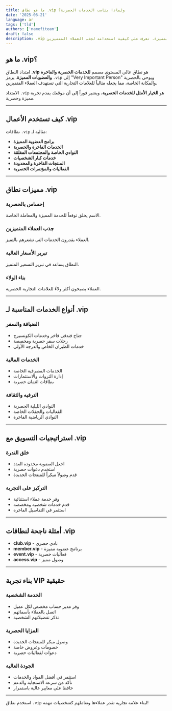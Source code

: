 ```yaml
---
title: ما هو نطاق .vip ولماذا يناسب الخدمات الحصرية؟
date: '2025-06-21'
language: ar
tags: ['tld']
authors: ['namefiteam']
draft: false
description: .vip هو نطاق مثالي للخدمات الحصرية والفاخرة والعضويات المميزة. تعرف على كيفية استخدامه لجذب العملاء المتميزين.
---
```


## **ما هو .vip؟**

امتداد النطاق **.vip** هو نطاق عالي المستوى مصمم **للخدمات الحصرية والفاخرة والعضويات المميزة**. يرمز `.vip` إلى "Very Important Person" ويوحي بالحصرية والمكانة الخاصة، مما يجعله مثالياً للعلامات التجارية التي تستهدف العملاء المتميزين.

الامتداد `.vip` هو **الخيار الأمثل للخدمات الحصرية**، ويشير فوراً إلى أن موقعك يقدم تجربة مميزة وحصرية.

---

## **كيف تستخدم الأعمال .vip**

نطاقات `.vip` مثالية لـ:

* **برامج العضوية المميزة**
* **الخدمات الفاخرة والحصرية**
* **النوادي الخاصة والمجتمعات المغلقة**
* **خدمات كبار الشخصيات**
* **المنتجات الفاخرة والمحدودة**
* **الفعاليات والمؤتمرات الحصرية**

---

## **مميزات نطاق .vip**

### **إحساس بالحصرية**
الاسم يخلق توقعاً للخدمة المميزة والمعاملة الخاصة.

### **جذب العملاء المتميزين**
العملاء يقدرون الخدمات التي تشعرهم بالتميز.

### **تبرير الأسعار العالية**
النطاق يساعد في تبرير التسعير المتميز.

### **بناء الولاء**
العملاء يصبحون أكثر ولاءً للعلامات التجارية الحصرية.

---

## **أنواع الخدمات المناسبة لـ .vip**

### **الضيافة والسفر**
* جناح فندقي فاخر وخدمات الكونسيرج
* رحلات سفر حصرية ومخصصة
* خدمات الطيران الخاص والدرجة الأولى

### **الخدمات المالية**
* الخدمات المصرفية الخاصة
* إدارة الثروات والاستثمارات
* بطاقات ائتمان حصرية

### **الترفيه والثقافة**
* النوادي الليلية الحصرية
* الفعاليات والحفلات الخاصة
* النوادي الرياضية الفاخرة

---

## **استراتيجيات التسويق مع .vip**

### **خلق الندرة**
* اجعل العضوية محدودة العدد
* استخدم دعوات حصرية
* قدم وصولاً مبكراً للمنتجات الجديدة

### **التركيز على التجربة**
* وفر خدمة عملاء استثنائية
* قدم خدمات شخصية ومخصصة
* استثمر في التفاصيل الفاخرة

---

## **أمثلة ناجحة لنطاقات .vip**

* **club.vip** - نادي حصري
* **member.vip** - برنامج عضوية مميزة
* **event.vip** - فعاليات حصرية
* **access.vip** - وصول مميز

---

## **بناء تجربة VIP حقيقية**

### **الخدمة الشخصية**
* وفر مدير حساب مخصص لكل عميل
* اتصل بالعملاء بأسمائهم
* تذكر تفضيلاتهم الشخصية

### **المزايا الحصرية**
* وصول مبكر للمنتجات الجديدة
* خصومات وعروض خاصة
* دعوات لفعاليات حصرية

### **الجودة العالية**
* استثمر في أفضل المواد والخدمات
* تأكد من سرعة الاستجابة والدعم
* حافظ على معايير عالية باستمرار

---

استخدم نطاق `.vip` لبناء علامة تجارية تقدر عملاءها وتعاملهم كشخصيات مهمة!